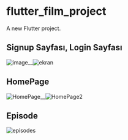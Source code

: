 # flutter_film_project

A new Flutter project.

   ## Signup Sayfası, Login Sayfası
![image](https://user-images.githubusercontent.com/77542507/135631261-9bc6bafb-aa90-48c1-8487-ae9331d76484.png)__![ekran](https://user-images.githubusercontent.com/77542507/135631499-4b724d2c-07ca-4db9-bb96-9ed938911858.png)

## HomePage
![HomePage](https://user-images.githubusercontent.com/77542507/135633414-b760338e-985f-4e13-a3ba-c31a00813fca.png)__![HomePage2](https://user-images.githubusercontent.com/77542507/135633724-14c80730-0953-4ea5-b436-37e9f4248ee0.png)

## Episode
![episodes](https://user-images.githubusercontent.com/77542507/135633886-6ac2c7d7-96b6-4951-87b0-ed6498a83d30.png)

